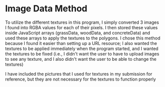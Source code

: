# Image Data Method
To utilize the different textures in this program, I simply converted 3 images I found into RGBA values for each of their pixels.
I then stored these values inside JavaScript arrays (grassData, woodData, and concreteData) and used these arrays to apply the textures to the polygons.
I chose this method because I found it easier than setting up a URL resource; I also wanted the textures to be applied immediately when the program started, and I wanted the textures to be fixed (i.e., I didn't want the user to have to upload images to see any texture, and I also didn't want the user to be able to change the textures)

I have included the pictures that I used for textures in my submission for reference, but they are not necessary for the textures to function properly